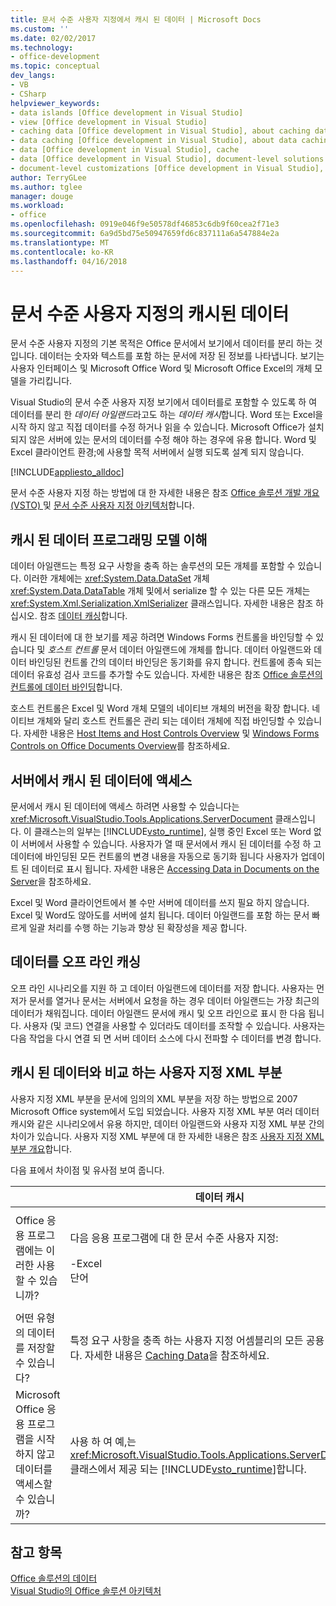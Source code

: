 ```yaml
---
title: 문서 수준 사용자 지정에서 캐시 된 데이터 | Microsoft Docs
ms.custom: ''
ms.date: 02/02/2017
ms.technology:
- office-development
ms.topic: conceptual
dev_langs:
- VB
- CSharp
helpviewer_keywords:
- data islands [Office development in Visual Studio]
- view [Office development in Visual Studio]
- caching data [Office development in Visual Studio], about caching data
- data caching [Office development in Visual Studio], about data caching
- data [Office development in Visual Studio], cache
- data [Office development in Visual Studio], document-level solutions
- document-level customizations [Office development in Visual Studio], data model
author: TerryGLee
ms.author: tglee
manager: douge
ms.workload:
- office
ms.openlocfilehash: 0919e046f9e50578df46853c6db9f60cea2f71e3
ms.sourcegitcommit: 6a9d5bd75e50947659fd6c837111a6a547884e2a
ms.translationtype: MT
ms.contentlocale: ko-KR
ms.lasthandoff: 04/16/2018
---
```

# <a name="cached-data-in-document-level-customizations"></a>문서 수준 사용자 지정의 캐시된 데이터
  문서 수준 사용자 지정의 기본 목적은 Office 문서에서 보기에서 데이터를 분리 하는 것입니다. 데이터는 숫자와 텍스트를 포함 하는 문서에 저장 된 정보를 나타냅니다. 보기는 사용자 인터페이스 및 Microsoft Office Word 및 Microsoft Office Excel의 개체 모델을 가리킵니다.  
  
 Visual Studio의 문서 수준 사용자 지정 보기에서 데이터를로 포함할 수 있도록 하 여 데이터를 분리 한 *데이터 아일랜드*라고도 하는 *데이터 캐시*합니다. Word 또는 Excel을 시작 하지 않고 직접 데이터를 수정 하거나 읽을 수 있습니다. Microsoft Office가 설치 되지 않은 서버에 있는 문서의 데이터를 수정 해야 하는 경우에 유용 합니다. Word 및 Excel 클라이언트 환경;에 사용할 목적 서버에서 실행 되도록 설계 되지 않습니다.  
  
 [!INCLUDE[appliesto_alldoc](../vsto/includes/appliesto-alldoc-md.md)]  
  
 문서 수준 사용자 지정 하는 방법에 대 한 자세한 내용은 참조 [Office 솔루션 개발 개요 &#40;VSTO&#41; ](../vsto/office-solutions-development-overview-vsto.md) 및 [문서 수준 사용자 지정 아키텍처](../vsto/architecture-of-document-level-customizations.md)합니다.  
  
## <a name="understanding-the-cached-data-programming-model"></a>캐시 된 데이터 프로그래밍 모델 이해  
 데이터 아일랜드는 특정 요구 사항을 충족 하는 솔루션의 모든 개체를 포함할 수 있습니다. 이러한 개체에는 <xref:System.Data.DataSet> 개체 <xref:System.Data.DataTable> 개체 및에서 serialize 할 수 있는 다른 모든 개체는 <xref:System.Xml.Serialization.XmlSerializer> 클래스입니다. 자세한 내용은 참조 하십시오. 참조 [데이터 캐싱](../vsto/caching-data.md)합니다.  
  
 캐시 된 데이터에 대 한 보기를 제공 하려면 Windows Forms 컨트롤을 바인딩할 수 있습니다 및 *호스트 컨트롤* 문서 데이터 아일랜드에 개체를 합니다. 데이터 아일랜드와 데이터 바인딩된 컨트롤 간의 데이터 바인딩은 동기화를 유지 합니다. 컨트롤에 종속 되는 데이터 유효성 검사 코드를 추가할 수도 있습니다. 자세한 내용은 참조 [Office 솔루션의 컨트롤에 데이터 바인딩](../vsto/binding-data-to-controls-in-office-solutions.md)합니다.  
  
 호스트 컨트롤은 Excel 및 Word 개체 모델의 네이티브 개체의 버전을 확장 합니다. 네이티브 개체와 달리 호스트 컨트롤은 관리 되는 데이터 개체에 직접 바인딩할 수 있습니다. 자세한 내용은 [Host Items and Host Controls Overview](../vsto/host-items-and-host-controls-overview.md) 및 [Windows Forms Controls on Office Documents Overview](../vsto/windows-forms-controls-on-office-documents-overview.md)를 참조하세요.  
  
## <a name="accessing-cached-data-on-the-server"></a>서버에서 캐시 된 데이터에 액세스  
 문서에서 캐시 된 데이터에 액세스 하려면 사용할 수 있습니다는 <xref:Microsoft.VisualStudio.Tools.Applications.ServerDocument> 클래스입니다. 이 클래스는의 일부는 [!INCLUDE[vsto_runtime](../vsto/includes/vsto-runtime-md.md)], 실행 중인 Excel 또는 Word 없이 서버에서 사용할 수 있습니다. 사용자가 열 때 문서에서 캐시 된 데이터를 수정 하 고 데이터에 바인딩된 모든 컨트롤의 변경 내용을 자동으로 동기화 됩니다 사용자가 업데이트 된 데이터로 표시 됩니다. 자세한 내용은 [Accessing Data in Documents on the Server](../vsto/accessing-data-in-documents-on-the-server.md)을 참조하세요.  
  
 Excel 및 Word 클라이언트에서 볼 수만 서버에 데이터를 쓰지 필요 하지 않습니다. Excel 및 Word도 않아도를 서버에 설치 됩니다. 데이터 아일랜드를 포함 하는 문서 빠르게 일괄 처리를 수행 하는 기능과 향상 된 확장성을 제공 합니다.  
  
## <a name="data-caching-for-offline-use"></a>데이터를 오프 라인 캐싱  
 오프 라인 시나리오를 지원 하 고 데이터 아일랜드에 데이터를 저장 합니다. 사용자는 먼저가 문서를 열거나 문서는 서버에서 요청을 하는 경우 데이터 아일랜드는 가장 최근의 데이터가 채워집니다. 데이터 아일랜드 문서에 캐시 및 오프 라인으로 표시 한 다음 됩니다. 사용자 (및 코드) 연결을 사용할 수 있더라도 데이터를 조작할 수 있습니다. 사용자는 다음 작업을 다시 연결 되 면 서버 데이터 소스에 다시 전파할 수 데이터를 변경 합니다.  
  
## <a name="cached-data-and-custom-xml-parts-compared"></a>캐시 된 데이터와 비교 하는 사용자 지정 XML 부분  
 사용자 지정 XML 부분을 문서에 임의의 XML 부분을 저장 하는 방법으로 2007 Microsoft Office system에서 도입 되었습니다. 사용자 지정 XML 부분 여러 데이터 캐시와 같은 시나리오에서 유용 하지만, 데이터 아일랜드와 사용자 지정 XML 부분 간의 차이가 있습니다. 사용자 지정 XML 부분에 대 한 자세한 내용은 참조 [사용자 지정 XML 부분 개요](../vsto/custom-xml-parts-overview.md)합니다.  
  
 다음 표에서 차이점 및 유사점 보여 줍니다.  
  
||데이터 캐시|사용자 지정 XML 부분|  
|-|----------------|----------------------|  
|Office 응용 프로그램에는 이러한 사용할 수 있습니까?|다음 응용 프로그램에 대 한 문서 수준 사용자 지정:<br /><br /> -Excel<br />단어|다음 응용 프로그램에 대 한 문서 수준 및 응용 프로그램 수준 솔루션:<br /><br /> -Excel<br />-PowerPoint<br />단어|  
|어떤 유형의 데이터를 저장할 수 있습니다?|특정 요구 사항을 충족 하는 사용자 지정 어셈블리의 모든 공용 개체입니다. 자세한 내용은 [Caching Data](../vsto/caching-data.md)을 참조하세요.|모든 XML 데이터입니다.|  
|Microsoft Office 응용 프로그램을 시작 하지 않고 데이터를 액세스할 수 있습니까?|사용 하 여 예,는 <xref:Microsoft.VisualStudio.Tools.Applications.ServerDocument> 클래스에서 제공 되는 [!INCLUDE[vsto_runtime](../vsto/includes/vsto-runtime-md.md)]합니다.|예,의 클래스를 사용 하 여는 <xref:System.IO.Packaging> 네임 스페이스 또는 Open XML 형식 SDK를 사용 하 여 합니다.|  
  
## <a name="see-also"></a>참고 항목  
 [Office 솔루션의 데이터](../vsto/data-in-office-solutions.md)   
 [Visual Studio의 Office 솔루션 아키텍처](../vsto/architecture-of-office-solutions-in-visual-studio.md)  
  
  